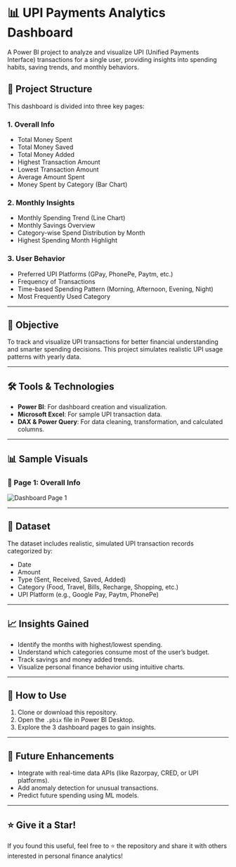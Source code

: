 # 📊 UPI Payments Analytics Dashboard

A Power BI project to analyze and visualize UPI (Unified Payments Interface) transactions for a single user, providing insights into spending habits, saving trends, and monthly behaviors.

## 📁 Project Structure

This dashboard is divided into three key pages:

### 1. **Overall Info**
- Total Money Spent
- Total Money Saved
- Total Money Added
- Highest Transaction Amount
- Lowest Transaction Amount
- Average Amount Spent
- Money Spent by Category (Bar Chart)

### 2. **Monthly Insights**
- Monthly Spending Trend (Line Chart)
- Monthly Savings Overview
- Category-wise Spend Distribution by Month
- Highest Spending Month Highlight

### 3. **User Behavior**
- Preferred UPI Platforms (GPay, PhonePe, Paytm, etc.)
- Frequency of Transactions
- Time-based Spending Pattern (Morning, Afternoon, Evening, Night)
- Most Frequently Used Category

---

## 📌 Objective

To track and visualize UPI transactions for better financial understanding and smarter spending decisions. This project simulates realistic UPI usage patterns with yearly data.

---

## 🛠️ Tools & Technologies

- **Power BI**: For dashboard creation and visualization.
- **Microsoft Excel**: For sample UPI transaction data.
- **DAX & Power Query**: For data cleaning, transformation, and calculated columns.

---

## 📊 Sample Visuals

### 🔹 Page 1: Overall Info
![Dashboard Page 1](screenshots/Dashboard-Page1.png)

---

## 📁 Dataset

The dataset includes realistic, simulated UPI transaction records categorized by:
- Date
- Amount
- Type (Sent, Received, Saved, Added)
- Category (Food, Travel, Bills, Recharge, Shopping, etc.)
- UPI Platform (e.g., Google Pay, Paytm, PhonePe)

---

## 📈 Insights Gained

- Identify the months with highest/lowest spending.
- Understand which categories consume most of the user’s budget.
- Track savings and money added trends.
- Visualize personal finance behavior using intuitive charts.

---

## 🚀 How to Use

1. Clone or download this repository.
2. Open the `.pbix` file in Power BI Desktop.
3. Explore the 3 dashboard pages to gain insights.

---

## 📌 Future Enhancements

- Integrate with real-time data APIs (like Razorpay, CRED, or UPI platforms).
- Add anomaly detection for unusual transactions.
- Predict future spending using ML models.

---


## ⭐️ Give it a Star!

If you found this useful, feel free to ⭐ the repository and share it with others interested in personal finance analytics!


